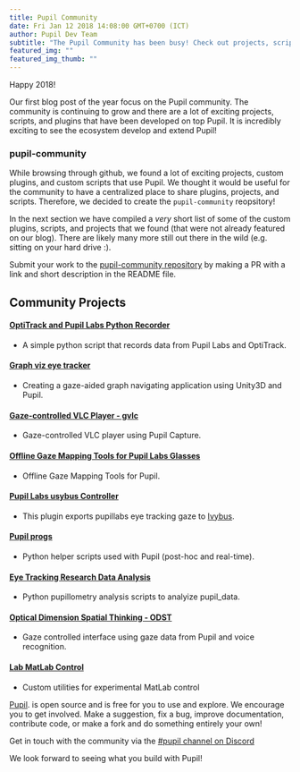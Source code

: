 ```yaml
--- 
title: Pupil Community
date: Fri Jan 12 2018 14:08:00 GMT+0700 (ICT) 
author: Pupil Dev Team 
subtitle: "The Pupil Community has been busy! Check out projects, scripts, and plugins developed by the community..."
featured_img: ""
featured_img_thumb: ""
---
```


Happy 2018!

Our first blog post of the year focus on the Pupil community. The community is continuing to grow and there are a lot of exciting projects, scripts, and plugins that have been developed on top Pupil. It is incredibly exciting to see the ecosystem develop and extend Pupil!

### pupil-community

While browsing through github, we found a lot of exciting projects, custom plugins, and custom scripts that use Pupil. We thought it would be useful for the community to have a centralized place to share plugins, projects, and scripts. Therefore, we decided to create the `pupil-community` reopsitory! 

In the next section we have compiled a _very_ short list of some of the custom plugins, scripts, and projects that we found (that were not already featured on our blog). There are likely many more still out there in the wild (e.g. sitting on your hard drive :).

Submit your work to the [pupil-community repository](https://github.com/pupil-labs/pupil-community) by making a PR with a link and short description in the README file.
<h2 class="u-padTop--1">Community Projects</h2>

#### [OptiTrack and Pupil Labs Python Recorder](https://github.com/mdfeist/OptiTrack-and-Pupil-Labs-Python-Recorder)

- A simple python script that records data from Pupil Labs and OptiTrack.

#### [Graph viz eye tracker](https://github.com/Saftophobia/graph-viz-eye-tracker)

- Creating a gaze-aided graph navigating application using Unity3D and Pupil.

#### [Gaze-controlled VLC Player - gvlc](https://github.com/MPIK-COMMS/gcvlc)

- Gaze-controlled VLC player using Pupil Capture.

#### [Offline Gaze Mapping Tools for Pupil Labs Glasses](https://github.com/jeffmacinnes/pl_gazeMapping_offline)

- Offline Gaze Mapping Tools for Pupil.

#### [Pupil Labs usybus Controller](https://github.com/Lahorde/pupil-labs-usybus-controller)

- This plugin exports pupillabs eye tracking gaze to [Ivybus](http://www.eei.cena.fr/products/ivy/).

#### [Pupil progs](https://github.com/SGBon/pupil-progs)

- Python helper scripts used with Pupil (post-hoc and real-time).

#### [Eye Tracking Research Data Analysis ](https://github.com/qalhata/Eye_Tracking_Research_Data_Analysis)

- Python pupillometry analysis scripts to analyize pupil_data. 

#### [Optical Dimension Spatial Thinking - ODST](https://github.com/Ruzzy77/ODST)

- Gaze controlled interface using gaze data from Pupil and voice recognition.

#### [Lab MatLab Control](https://github.com/TheGoldLab/Lab-Matlab-Control/tree/62d56585ef2fda3c17045dfcdc69e159eb317a38)

- Custom utilities for experimental MatLab control


[Pupil](https://github.com/pupil-labs/pupil).  is open source and is free for you to use and explore. We encourage you to get involved. Make a suggestion, fix a bug, improve documentation, contribute code, or make a fork and do something entirely your own!

Get in touch with the community via the [#pupil channel on Discord](https://pupil-labs.com/chat)

We look forward to seeing what you build with Pupil!

